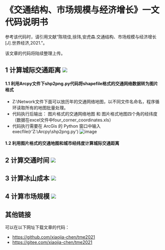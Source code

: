 # 《交通结构、市场规模与经济增长》一文代码说明书

参考该代码时，请引用文献“陈晓佳,徐玮,安虎森.交通结构、市场规模与经济增长[J].世界经济,2021.”。

该文章的代码将陆续整理上传。

## 1 计算城际交通距离 ![](http://latex.codecogs.com/svg.latex?d_{ij})

#### 1.1 利用Arcpy文件下shp2png.py代码将shapefile格式的交通网络数据转为图片格式
* Z:\Network文件下面可以放历年的交通网络地图，以不同文件名命名，程序循环读取所有的地图批量处理。
* 代码执行后输出： 图片格式的交通网络地图 和 图片格式地图四个角的经纬度（数据在excel文件中four_corner_coordinates.xls）
* 代码执行需要在 ArcGis 的 Python 窗口中输入 execfile(r'Z:\Arcpy\shp2png.py')
![image](https://github.com/xiaojia-chen/tme2021/blob/main/ScreenRecord/ArcGis%E6%93%8D%E4%BD%9C%E5%BD%95%E5%B1%8F.GIF)  

#### 1.2 利用图片格式的交通地图和城市经纬度计算城际交通距离


## 2 计算交通时间 ![](http://latex.codecogs.com/svg.latex?T_{ijt}^m)



## 3 计算冰山成本 ![](http://latex.codecogs.com/svg.latex?tau_{it})



## 4 计算市场规模 ![](http://latex.codecogs.com/svg.latex?MS_{it})

## 其他链接 
可以在以下网址下载文章的代码：
* https://github.com/xiaojia-chen/tme2021
* https://gitee.com/xiaojia-chen/tme2021
